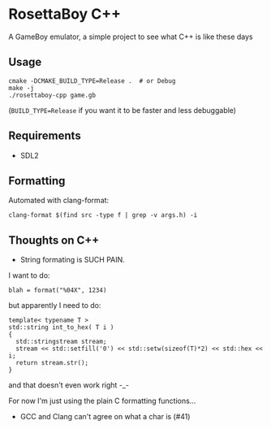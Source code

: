 RosettaBoy C++
==============
A GameBoy emulator, a simple project to see what C++ is like these days

Usage
-----
```
cmake -DCMAKE_BUILD_TYPE=Release .  # or Debug
make -j
./rosettaboy-cpp game.gb
```

(`BUILD_TYPE=Release` if you want it to be faster and less debuggable)

Requirements
------------
- SDL2

Formatting
----------
Automated with clang-format:
```
clang-format $(find src -type f | grep -v args.h) -i
```

Thoughts on C++
---------------
- String formating is SUCH PAIN.

I want to do:
```
blah = format("%04X", 1234)
```
but apparently I need to do:
```
template< typename T >
std::string int_to_hex( T i )
{
  std::stringstream stream;
  stream << std::setfill('0') << std::setw(sizeof(T)*2) << std::hex << i;
  return stream.str();
}
```
and that doesn't even work right -_-

For now I'm just using the plain C formatting functions...

- GCC and Clang can't agree on what a char is (#41)
